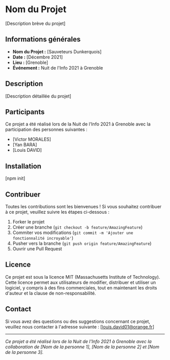 # Nom du Projet

[Description brève du projet]

## Informations générales

- **Nom du Projet :** [Sauveteurs Dunkerquois]
- **Date :** [Décembre 2021]
- **Lieu :** [Grenoble]
- **Événement :** Nuit de l'Info 2021 à Grenoble

## Description

[Description détaillée du projet]

## Participants

Ce projet a été réalisé lors de la Nuit de l'Info 2021 à Grenoble avec la participation des personnes suivantes :

- [Victor MORALES]
- [Yan BARA]
- [Louis DAVID]


## Installation

[npm init]


## Contribuer

Toutes les contributions sont les bienvenues ! Si vous souhaitez contribuer à ce projet, veuillez suivre les étapes ci-dessous :

1. Forker le projet
2. Créer une branche (`git checkout -b feature/AmazingFeature`)
3. Commiter vos modifications (`git commit -m 'Ajouter une fonctionnalité incroyable'`)
4. Pusher vers la branche (`git push origin feature/AmazingFeature`)
5. Ouvrir une Pull Request

## Licence

Ce projet est sous la licence MIT (Massachusetts Institute of Technology). Cette licence permet aux utilisateurs de modifier, distribuer et utiliser un logiciel, y compris à des fins commerciales, tout en maintenant les droits d'auteur et la clause de non-responsabilité. 

## Contact

Si vous avez des questions ou des suggestions concernant ce projet, veuillez nous contacter à l'adresse suivante : [louis.david01@orange.fr]

---

*Ce projet a été réalisé lors de la Nuit de l'Info 2021 à Grenoble avec la collaboration de [Nom de la personne 1], [Nom de la personne 2] et [Nom de la personne 3].*
